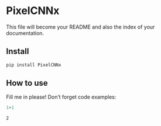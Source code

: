 PixelCNNx
================

<!-- WARNING: THIS FILE WAS AUTOGENERATED! DO NOT EDIT! -->

This file will become your README and also the index of your
documentation.

## Install

``` sh
pip install PixelCNNx
```

## How to use

Fill me in please! Don’t forget code examples:

``` python
1+1
```

    2
